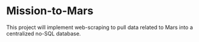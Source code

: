 # Mission-to-Mars
This project will implement web-scraping to pull data related to Mars into a centralized no-SQL database. 
